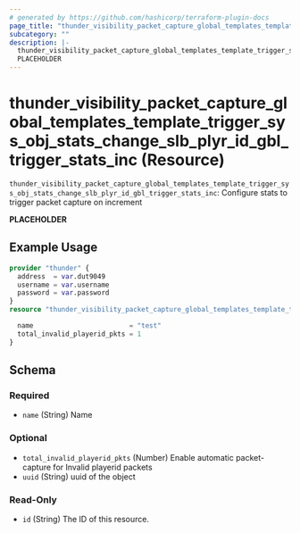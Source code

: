 ```yaml
---
# generated by https://github.com/hashicorp/terraform-plugin-docs
page_title: "thunder_visibility_packet_capture_global_templates_template_trigger_sys_obj_stats_change_slb_plyr_id_gbl_trigger_stats_inc Resource - terraform-provider-thunder"
subcategory: ""
description: |-
  thunder_visibility_packet_capture_global_templates_template_trigger_sys_obj_stats_change_slb_plyr_id_gbl_trigger_stats_inc: Configure stats to trigger packet capture on increment
  PLACEHOLDER
---
```


# thunder_visibility_packet_capture_global_templates_template_trigger_sys_obj_stats_change_slb_plyr_id_gbl_trigger_stats_inc (Resource)

`thunder_visibility_packet_capture_global_templates_template_trigger_sys_obj_stats_change_slb_plyr_id_gbl_trigger_stats_inc`: Configure stats to trigger packet capture on increment

__PLACEHOLDER__

## Example Usage

```terraform
provider "thunder" {
  address  = var.dut9049
  username = var.username
  password = var.password
}
resource "thunder_visibility_packet_capture_global_templates_template_trigger_sys_obj_stats_change_slb_plyr_id_gbl_trigger_stats_inc" "thunder_visibility_packet_capture_global_templates_template_trigger_sys_obj_stats_change_slb_plyr_id_gbl_trigger_stats_inc" {

  name                        = "test"
  total_invalid_playerid_pkts = 1
}
```

<!-- schema generated by tfplugindocs -->
## Schema

### Required

- `name` (String) Name

### Optional

- `total_invalid_playerid_pkts` (Number) Enable automatic packet-capture for Invalid playerid packets
- `uuid` (String) uuid of the object

### Read-Only

- `id` (String) The ID of this resource.


